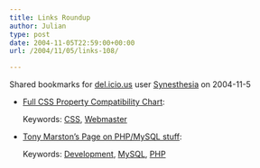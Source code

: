 ```yaml
---
title: Links Roundup
author: Julian
type: post
date: 2004-11-05T22:59:00+00:00
url: /2004/11/05/links-108/

---
```

Shared bookmarks for [del.icio.us][1] user  [Synesthesia][2] on 2004-11-5

  * [Full CSS Property Compatibility Chart][3]:
   
    Keywords: [CSS][4], [Webmaster][5]
  * [Tony Marston&#8217;s Page on PHP/MySQL stuff][6]:
   
    Keywords: [Development][7], [MySQL][8], [PHP][9]

 [1]: http://del.icio.us/
 [2]: http://del.icio.us/synesthesia
 [3]: http://www.corecss.com/properties/full-chart.php "http://www.corecss.com/properties/full-chart.php"
 [4]: http://del.icio.us/synesthesia/CSS
 [5]: http://del.icio.us/synesthesia/Webmaster
 [6]: http://www.tonymarston.net/php-mysql/ "http://www.tonymarston.net/php-mysql/"
 [7]: http://del.icio.us/synesthesia/Development
 [8]: http://del.icio.us/synesthesia/MySQL
 [9]: http://del.icio.us/synesthesia/PHP